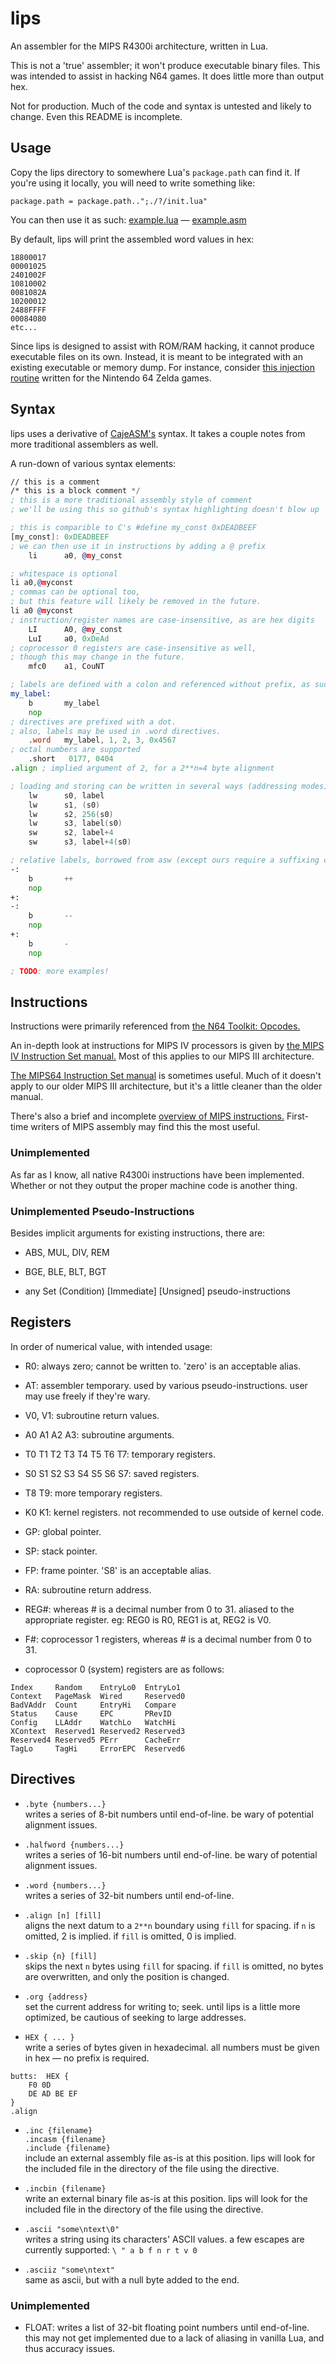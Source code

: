 # lips

An assembler for the MIPS R4300i architecture, written in Lua.

This is not a 'true' assembler; it won't produce executable binary files.
This was intended to assist in hacking N64 games.
It does little more than output hex.

Not for production. Much of the code and syntax is untested and likely to change.
Even this README is incomplete.

## Usage

Copy the lips directory to somewhere Lua's `package.path` can find it.
If you're using it locally, you will need to write something like:
```
package.path = package.path..";./?/init.lua"
```

You can then use it as such:
[example.lua][elua] — [example.asm][easm]

[elua]: ./example.lua
[easm]: ./example.asm

By default, lips will print the assembled word values in hex:
```
18800017
00001025
2401002F
10810002
0081082A
10200012
2488FFFF
00084080
etc...
```

Since lips is designed to assist with ROM/RAM hacking,
it cannot produce executable files on its own.
Instead, it is meant to be integrated with an existing executable or memory dump.
For instance, consider [this injection routine][inject.lua]
written for the Nintendo 64 Zelda games.

[inject.lua]: https://github.com/notwa/mm/blob/master/Lua/inject.lua

## Syntax

lips uses a derivative of [CajeASM's][caje] syntax.
It takes a couple notes from more traditional assemblers as well.

[caje]: https://github.com/Tarek701/CajeASM/

A run-down of various syntax elements:
```asm
// this is a comment
/* this is a block comment */
; this is a more traditional assembly style of comment
; we'll be using this so github's syntax highlighting doesn't blow up

; this is comparible to C's #define my_const 0xDEADBEEF
[my_const]: 0xDEADBEEF
; we can then use it in instructions by adding a @ prefix
    li      a0, @my_const

; whitespace is optional
li a0,@myconst
; commas can be optional too,
; but this feature will likely be removed in the future.
li a0 @myconst
; instruction/register names are case-insensitive, as are hex digits
    LI      A0, @my_const
    LuI     a0, 0xDeAd
; coprocessor 0 registers are case-insensitive as well,
; though this may change in the future.
    mfc0    a1, CouNT

; labels are defined with a colon and referenced without prefix, as such:
my_label:
    b       my_label
    nop
; directives are prefixed with a dot.
; also, labels may be used in .word directives.
    .word   my_label, 1, 2, 3, 0x4567
; octal numbers are supported
    .short   0177, 0404
.align ; implied argument of 2, for a 2**n=4 byte alignment

; loading and storing can be written in several ways (addressing modes)
    lw      s0, label
    lw      s1, (s0)
    lw      s2, 256(s0)
    lw      s3, label(s0)
    sw      s2, label+4
    sw      s3, label+4(s0)

; relative labels, borrowed from asw (except ours require a suffixing colon)
-:
    b       ++
    nop
+:
-:
    b       --
    nop
+:
    b       -
    nop

; TODO: more examples!
```

## Instructions

Instructions were primarily referenced from [the N64 Toolkit: Opcodes.][n64op]

An in-depth look at instructions for MIPS IV processors
is given by [the MIPS IV Instruction Set manual.][mipsiv]
Most of this applies to our MIPS III architecture.

[The MIPS64 Instruction Set manual][mips64] is sometimes useful.
Much of it doesn't apply to our older MIPS III architecture,
but it's a little cleaner than the older manual.

There's also a brief and incomplete [overview of MIPS instructions.][overview]
First-time writers of MIPS assembly may find this the most useful.

[n64op]: https://github.com/mikeryan/n64dev/tree/master/docs/n64ops
[mipsiv]: http://www.cs.cmu.edu/afs/cs/academic/class/15740-f97/public/doc/mips-isa.pdf
[mips64]: http://scc.ustc.edu.cn/zlsc/lxwycj/200910/W020100308600769158777.pdf
[overview]: http://www.mrc.uidaho.edu/mrc/people/jff/digital/MIPSir.html

### Unimplemented

As far as I know, all native R4300i instructions have been implemented.
Whether or not they output the proper machine code is another thing.

### Unimplemented Pseudo-Instructions

Besides implicit arguments for existing instructions, there are:

* ABS, MUL, DIV, REM

* BGE, BLE, BLT, BGT

* any Set (Condition) \[Immediate\] \[Unsigned\] pseudo-instructions

## Registers

In order of numerical value, with intended usage:

* R0: always zero; cannot be written to. 'zero' is an acceptable alias.

* AT: assembler temporary. used by various pseudo-instructions.
  user may use freely if they're wary.

* V0, V1: subroutine return values.

* A0 A1 A2 A3: subroutine arguments.

* T0 T1 T2 T3 T4 T5 T6 T7: temporary registers.

* S0 S1 S2 S3 S4 S5 S6 S7: saved registers.

* T8 T9: more temporary registers.

* K0 K1: kernel registers. not recommended to use outside of kernel code.

* GP: global pointer.

* SP: stack pointer.

* FP: frame pointer. 'S8' is an acceptable alias.

* RA: subroutine return address.

* REG#: whereas # is a decimal number from 0 to 31.
aliased to the appropriate register. eg: REG0 is R0, REG1 is at, REG2 is V0.

* F#: coprocessor 1 registers, whereas # is a decimal number from 0 to 31.

* coprocessor 0 (system) registers are as follows:

```
Index     Random    EntryLo0  EntryLo1
Context   PageMask  Wired     Reserved0
BadVAddr  Count     EntryHi   Compare
Status    Cause     EPC       PRevID
Config    LLAddr    WatchLo   WatchHi
XContext  Reserved1 Reserved2 Reserved3
Reserved4 Reserved5 PErr      CacheErr
TagLo     TagHi     ErrorEPC  Reserved6
```

## Directives

* `.byte {numbers...}`  
writes a series of 8-bit numbers until end-of-line.
be wary of potential alignment issues.

* `.halfword {numbers...}`  
writes a series of 16-bit numbers until end-of-line.
be wary of potential alignment issues.

* `.word {numbers...}`  
writes a series of 32-bit numbers until end-of-line.

* `.align [n] [fill]`  
aligns the next datum to a `2**n` boundary using `fill` for spacing.
if `n` is omitted, 2 is implied.
if `fill` is omitted, 0 is implied.

* `.skip {n} [fill]`  
skips the next `n` bytes using `fill` for spacing.
if `fill` is omitted, no bytes are overwritten,
and only the position is changed.

* `.org {address}`  
set the current address for writing to; seek.
until lips is a little more optimized,
be cautious of seeking to large addresses.

* `HEX { ... }`  
write a series of bytes given in hexadecimal.
all numbers must be given in hex — no prefix is required.
```
butts:  HEX {
    F0 0D
    DE AD BE EF
}
.align
```

* `.inc {filename}`  
`.incasm {filename}`  
`.include {filename}`  
include an external assembly file as-is at this position.
lips will look for the included file
in the directory of the file using the directive.

* `.incbin {filename}`  
write an external binary file as-is at this position.
lips will look for the included file
in the directory of the file using the directive.

* `.ascii "some\ntext\0"`  
writes a string using its characters' ASCII values.
a few escapes are currently supported: `\ " a b f n r t v 0`

* `.asciiz "some\ntext"`  
same as ascii, but with a null byte added to the end.

### Unimplemented

* FLOAT: writes a list of 32-bit floating point numbers until end-of-line.
this may not get implemented due to a lack of aliasing in vanilla Lua,
and thus accuracy issues.

